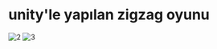 # unity'le yapılan zigzag oyunu
![2](https://user-images.githubusercontent.com/89928334/152454504-9bf17d5f-bbfe-4ae3-ab11-3f58edb5413f.JPG)
![3](https://user-images.githubusercontent.com/89928334/152454509-e184e0e7-1f70-4204-b94d-252514d5c2da.JPG)
